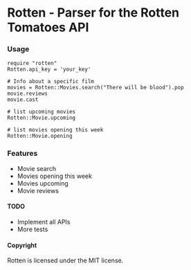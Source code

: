 # Rotten - Parser for the Rotten Tomatoes API


### Usage
    require "rotten"
    Rotten.api_key = 'your_key'

    # Info about a specific film
    movies = Rotten::Movies.search("There will be blood").pop
    movie.reviews
    movie.cast
    
    # list upcoming movies
    Rotten::Movie.upcoming

    # list movies opening this week
    Rotten::Movie.opening

### Features
- Movie search
- Movies opening this week
- Movies upcoming
- Movie reviews

#### TODO
- Implement all APIs
- More tests

#### Copyright

Rotten is licensed under the MIT license.

